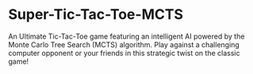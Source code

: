 # Super-Tic-Tac-Toe-MCTS
An Ultimate Tic-Tac-Toe game featuring an intelligent AI powered by the Monte Carlo Tree Search (MCTS) algorithm. Play against a challenging computer opponent or your friends in this strategic twist on the classic game!
